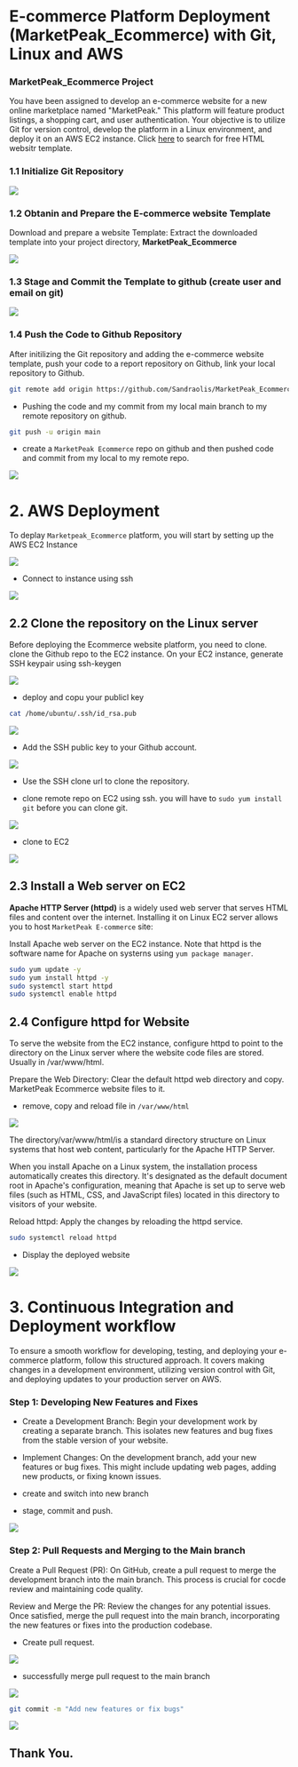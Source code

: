 # E-commerce Platform Deployment (MarketPeak_Ecommerce) with Git, Linux and AWS 

### MarketPeak_Ecommerce Project

You have been assigned to develop an e-commerce website for a new online marketplace named "MarketPeak." This platform will feature product listings, a shopping cart, and user authentication. Your objective is to utilize Git for version control, develop the platform in a Linux environment, and deploy it on an AWS EC2 instance. Click [here](https://www.tooplate.com/) to search for free HTML websitr template.

### 1.1 Initialize Git Repository

![](./images/1.%20git%20init.png)

### 1.2 Obtanin and Prepare the E-commerce website Template

Download and prepare a website Template: Extract the downloaded template into your project directory, **MarketPeak_Ecommerce**

![](./images/2.%20downloaded-template.png)

### 1.3 Stage and Commit the Template to github (create user and email on git)

![](./images/3.%20git--global.png)

### 1.4 Push the Code to Github Repository

After initilizing the Git repository and adding the e-commerce website template, push your code to a report repository on Github, link your local repository to Github.

``` bash
git remote add origin https://github.com/Sandraolis/MarketPeak_Ecommerce.git
```
- Pushing the code and my commit from my local main branch to my remote repository on github.

``` bash
git push -u origin main
```

- create a `MarketPeak Ecommerce` repo on github and then pushed code and commit from my local to my remote repo.

![](./images/4.%20remote-repo.png)

# 2. AWS Deployment

To deplay `Marketpeak_Ecommerce` platform, you will start by setting up the AWS EC2 Instance

![](./images/6.%20EC2-instance.png)


- Connect to instance using ssh

![](./images/7.%20ssh-into-local-terminal.png)


## 2.2 Clone the repository on the Linux server

Before deploying the Ecommerce website platform, you need to clone. clone the Github repo to the EC2 instance. On your EC2 instance, generate SSH keypair using ssh-keygen

![](./images/8.%20ssh-keygen.png)

- deploy and copu your publicl key

``` bash
cat /home/ubuntu/.ssh/id_rsa.pub
```
![](./images/9.%20display&cat-your-public-key.png)

- Add the SSH public key to your Github account.

![](./images/10.%20successfully-sshkey-togitbuh-added.png)

- Use the SSH clone url to clone the repository.

- clone remote repo on EC2 using ssh. you will have to `sudo yum install git` before you can clone git.

![](./images/11.%20sshclone-to-localrepo.png)


- clone to EC2

![](./images/12.%20git-clone-ssh.png)


## 2.3 Install a Web server on EC2

**Apache HTTP Server (httpd)** is a widely used web server that serves HTML files and content over the internet. Installing it on Linux EC2 server allows you to host `MarketPeak E-commerce` site:

Install Apache web server on the EC2 instance. Note that httpd is the software name for Apache on systerns using `yum package manager`.

``` bash
sudo yum update -y
sudo yum install httpd -y
sudo systemctl start httpd
sudo systemctl enable httpd
```

## 2.4 Configure httpd for Website

To serve the website from the EC2 instance, configure httpd to point to the directory on the Linux server where the website code files are stored. Usually in /var/www/html.

Prepare the Web Directory: Clear the default httpd web directory and copy.
MarketPeak Ecommerce website files to it.

- remove, copy and reload file in `/var/www/html`

![](./images/13.%20var-www-html.png)


The directory/var/www/html/is a standard directory structure on Linux systems that host web content, particularly for the Apache HTTP Server.

When you install Apache on a Linux system, the installation process automatically creates this directory. It's designated as the default document root in Apache's configuration, meaning that Apache is set up to serve web files (such as HTML, CSS, and JavaScript files) located in this directory to visitors of your website.

Reload httpd: Apply the changes by reloading the httpd service.

``` bash
sudo systemctl reload httpd
```

- Display the deployed website

![](./images/16.%20website2.png)


# 3. Continuous Integration and Deployment workflow

To ensure a smooth workflow for developing, testing, and deploying your e-commerce platform, follow this structured approach. It covers making changes in a development environment, utilizing version control with Git, and deploying updates to your production server on AWS.

### Step 1: Developing New Features and Fixes

- Create a Development Branch: Begin your development work by creating a separate branch. This isolates new features and bug fixes from the stable version of your website.

- Implement Changes: On the development branch, add your new features or bug fixes. This might include updating web pages, adding new products, or fixing known issues.

- create and switch into new branch
- stage, commit and push.

![](./images/14.%20change-branch.png)


### Step 2: Pull Requests and Merging to the Main branch

Create a Pull Request (PR): On GitHub, create a pull request to merge the development branch into the main branch. This process is crucial for cocde review and maintaining code quality.

Review and Merge the PR: Review the changes for any potential issues. Once satisfied, merge the pull request into the main branch, incorporating the new features or fixes into the production codebase.

- Create pull request.

![](./images/14.%20pull%20request.PNG)

- successfully merge pull request to the main branch

![](./images/15.%20merge%20request.PNG)

``` bash
git commit -m "Add new features or fix bugs"
```

![](./images/15.%20website-display.png)

## Thank You.


